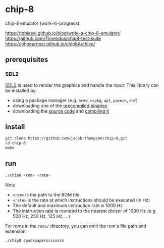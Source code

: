 # chip-8

chip-8 emulator (work-in-progress)

https://tobiasvl.github.io/blog/write-a-chip-8-emulator/
https://github.com/Timendus/chip8-test-suite
https://johnearnest.github.io/chip8Archive/

## prerequisites

### SDL2

[SDL2](https://www.libsdl.org/) is used to render the graphics and handle the input. This library can be installed by:
- using a package manager (e.g. `brew`, `vcpkg`, `apt`, `pacman`, `dnf`)
- downloading one of the [precompiled binaries](https://github.com/libsdl-org/SDL/releases/latest)
- downloading the [source code](https://github.com/libsdl-org/SDL) and [compiling it](https://wiki.libsdl.org/Installation)

## install

```bash
git clone https://github.com/jacob-thompson/chip-8.git
cd chip-8
make
```

## run

```bash
./chip8 <rom> <rate>
```

> [!NOTE]
> - `<rom>` is the path to the ROM file
> - `<rate>` is the rate at which instructions should be executed (in Hz)
> - The default and maximum instruction rate is 1000 Hz
> - The instruction rate is rounded to the nearest divisor of 1000 Hz (e.g. 500 Hz, 250 Hz, 125 Hz, ...)

For roms in the `roms/` directory, you can omit the rom's file path and extension:

```bash
./chip8 spockpaperscissors
```
